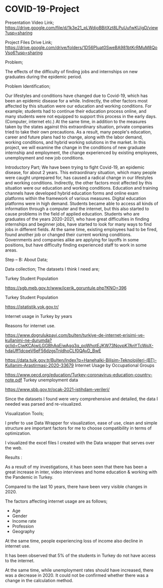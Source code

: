 # COVID-19-Project

Presentation Video Link;
https://drive.google.com/file/d/1k3e21_pLWdjoBBitXzt8LPuUufwKUjgD/view?usp=sharing

Project Files Drive Link;
https://drive.google.com/drive/folders/1D56PIuat0SweBA981btKrRMuM8QoVso6?usp=sharing



Problem;

 The effects of the difficulty of finding jobs and internships on new graduates during the epidemic period.


Problem Identification;


Our lifestyles and conditions have changed due to Covid-19, which has been an epidemic disease for a while. Indirectly, the other factors most affected by this situation were our education and working conditions.
For example; students had to continue their education process online, and many students were not equipped to support this process in the early days. (Computer, internet etc.)
At the same time, in addition to the measures taken by the states against this extraordinary situation, private companies tried to take their own precautions.
As a result, many people's education, career and future plans had to change, along with the labor demand, working conditions, and hybrid working solutions in the market.
In this project, we will examine the change in the conditions of new graduate internship and employment, the change experienced by existing employees, unemployment and new job conditions.


Introductory Part;
We have been trying to fight Covid-19, an epidemic disease, for about 2 years. This extraordinary situation, which many people were caught unprepared for, has caused a radical change in our lifestyles and working conditions. Indirectly, the other factors most affected by this situation were our education and working conditions.
Education and training channels have developed hybrid education forms and online exam platforms within the framework of various measures. Digital education platforms were in high demand. Students became able to access all kinds of information through a computer and the internet, but this also started to cause problems in the field of applied education.
Students who are graduates of the years 2020-2021, who have great difficulties in finding internships and beginner jobs, have started to look for many ways to find jobs in different fields.
At the same time, existing employees had to be fired, found another job or changed their current working conditions.
Governments and companies alike are applying for layoffs in some positions, but have difficulty finding experienced staff to work in some areas.




Step – B: About Data;


Data collection;
The datasets I think I need are;

Turkey Student Population

https://sgb.meb.gov.tr/www/icerik_goruntule.php?KNO=396

Turkey Student Population

https://istatistik.yok.gov.tr/

Internet usage in Turkey by years

Reasons for internet use.

https://www.dogrulukpayi.com/bulten/turkiye-de-internet-erisimi-ve-kullanimi-ne-durumda?gclid=CjwKCAjwiLGGBhAqEiwAgq3q_poWhotEJKW73NovpK7AnYTcWqX-hdaUff1dcpeV6eF56dzgsTnldhoCLf0QAvD_BwE

https://data.tuik.gov.tr/Bulten/Index?p=Hanehalki-Bilisim-Teknolojileri-(BT)-Kullanim-Arastirmasi-2020-33679
Internet Usage by Occupational Groups

https://www.oecd.org/education/Turkey-coronavirus-education-country-note.pdf
Turkey unemployment data

https://www.sbb.gov.tr/ocak-2021-istihdam-verileri/

Since the datasets I found were very comprehensive and detailed, the data I needed was parsed and re-visualized.

Visualization Tools;

I prefer to use Data Wrapper for visualization, ease of use, clean and simple structure are important factors for me to choose compatibility in terms of optimization.

I visualized the excel files I created with the Data wrapper that serves over the web.


Results :

As a result of my investigations, it has been seen that there has been a great increase in inter, video interviews and home education & working with the Pandemic in Turkey.

Compared to the last 10 years, there have been very visible changes in 2020.

The factors affecting internet usage are as follows;
- Age
- Gender
- Income rate
- Profession
- Geography

At the same time, people experiencing loss of income also decline in internet use.

It has been observed that 5% of the students in Turkey do not have access to the internet.

At the same time, while unemployment rates should have increased, there was a decrease in 2020. It could not be confirmed whether there was a change in the calculation method.

